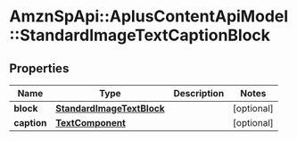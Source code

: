 # AmznSpApi::AplusContentApiModel::StandardImageTextCaptionBlock

## Properties
Name | Type | Description | Notes
------------ | ------------- | ------------- | -------------
**block** | [**StandardImageTextBlock**](StandardImageTextBlock.md) |  | [optional] 
**caption** | [**TextComponent**](TextComponent.md) |  | [optional] 

